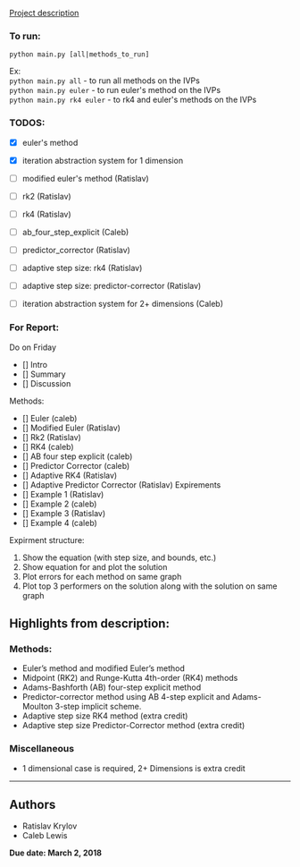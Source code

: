 [Project description](https://math.gsu.edu/xye/course/na_handout/project/proj1.pdf)  
  
### To run:
`python main.py [all|methods_to_run]`  
  
Ex:  
`python main.py all` - to run all methods on the IVPs  
`python main.py euler` - to run euler's method on the IVPs  
`python main.py rk4 euler` - to rk4 and euler's methods on the IVPs

### TODOS:
- [x] euler's method
- [x] iteration abstraction system for 1 dimension
- [ ] modified euler's method (Ratislav)
- [ ] rk2 (Ratislav)
- [ ] rk4 (Ratislav)
- [ ] ab_four_step_explicit (Caleb)
- [ ] predictor_corrector (Ratislav)
- [ ] adaptive step size: rk4 (Ratislav)
- [ ] adaptive step size: predictor-corrector (Ratislav)
- [ ] iteration abstraction system for 2+ dimensions (Caleb)


### For Report:
Do on Friday
- [] Intro
- [] Summary
- [] Discussion

Methods:
- [] Euler (caleb)
- [] Modified Euler (Ratislav)
- [] Rk2 (Ratislav)
- [] RK4 (caleb)
- [] AB four step explicit (caleb)
- [] Predictor Corrector (caleb)
- [] Adaptive RK4 (Ratislav)
- [] Adaptive Predictor Corrector (Ratislav)
Expirements
- [] Example 1 (Ratislav)
- [] Example 2 (caleb)
- [] Example 3 (Ratislav)
- [] Example 4 (caleb)

Expirment structure:
1. Show the equation (with step size, and bounds, etc.)
2. Show equation for and plot the solution
3. Plot errors for each method on same graph 
4. Plot top 3 performers on the solution along with the solution on same graph

## Highlights from description:
### Methods:
- Euler’s method and modified Euler’s method
- Midpoint (RK2) and Runge-Kutta 4th-order (RK4) methods 
- Adams-Bashforth (AB) four-step explicit method 
- Predictor-corrector method using AB 4-step explicit and Adams-Moulton 3-step implicit scheme. 
- Adaptive step size RK4 method (extra credit) 
- Adaptive step size Predictor-Corrector method (extra credit)

### Miscellaneous
- 1 dimensional case is required, 2+ Dimensions is extra credit
---

## Authors
- Ratislav Krylov
- Caleb Lewis

**Due date: March 2, 2018**
